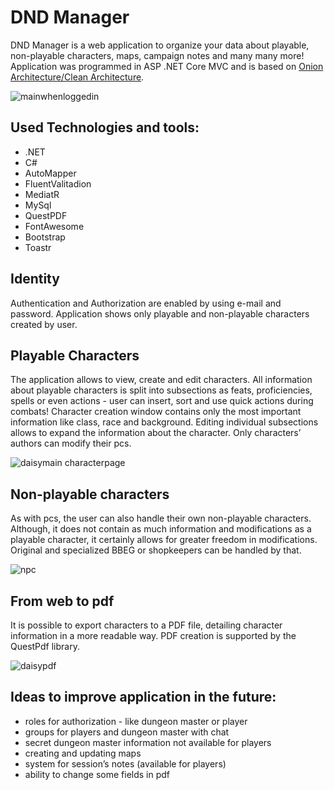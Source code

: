 # DND Manager

DND Manager is a web application to organize your data about playable, non-playable characters, maps, campaign notes and many many more! Application was programmed in ASP .NET Core MVC and is  based on [Onion Architecture/Clean Architecture](https://learn.microsoft.com/en-us/dotnet/architecture/modern-web-apps-azure/common-web-application-architectures#clean-architecture).

![mainwhenloggedin](https://github.com/3elk4/DndManager/assets/33397049/2978d72e-e691-44bb-a20e-7bd4d4428182)

## Used Technologies and tools:

- .NET
- C#
- AutoMapper
- FluentValitadion
- MediatR
- MySql
- QuestPDF
- FontAwesome
- Bootstrap
- Toastr

## Identity

Authentication and Authorization are enabled by using e-mail and password. Application shows only playable and non-playable characters created by user. 

## Playable Characters

The application allows to view, create and edit characters. All information about playable characters is split into subsections as feats, proficiencies, spells or even actions - user can insert, sort and use quick actions during combats! Character creation window contains only the most important information like class, race and background. Editing individual subsections allows to expand the information about the character. Only characters’ authors can modify their pcs.

![daisymain characterpage](https://github.com/3elk4/DndManager/assets/33397049/c5e6d42e-0e0b-4e21-9358-c0bd6daabc4f)

## Non-playable characters

As with pcs, the user can also handle their own non-playable characters. Although, it does not contain as much information and modifications as a playable character, it certainly allows for greater freedom in modifications. Original and specialized BBEG or shopkeepers can be handled by that.

![npc](https://github.com/3elk4/DndManager/assets/33397049/f80d0084-8e09-4413-905d-a398eafe9d79)

## From web to pdf

It is possible to export characters to a PDF file, detailing character information in a more readable way. PDF creation is supported by the QuestPdf library.

![daisypdf](https://github.com/3elk4/DndManager/assets/33397049/67b2806c-6310-432c-a77a-ff5019ae9ae4)

## Ideas to improve application in the future:

- roles for authorization - like dungeon master or player
- groups for players and dungeon master with chat
- secret dungeon master information not available for players
- creating and updating maps
- system for session’s notes (available for players)
- ability to change some fields in pdf
